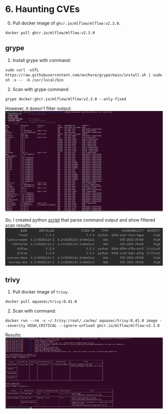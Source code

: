 # 6. Haunting CVEs

0. Pull docker image of `ghcr.io/mlflow/mlflow:v2.3.0`.
````
docker pull ghcr.io/mlflow/mlflow:v2.3.0
````

## grype
1. Install grype with command: 
````
sudo curl -sSfL https://raw.githubusercontent.com/anchore/grype/main/install.sh | sudo sh -s -- -b /usr/local/bin
````
2. Scan with grype command:
````
grype docker:ghcr.io/mlflow/mlflow:v2.3.0 --only-fixed
````
However, it doesn't filter output: 
![](./img/grype_doesnt_work.png)

So, I created python [script](https://github.com/Vadymor/cloud_computing/blob/e48e4daa7c897883a13941d4b83c5975aa72abd0/Task6/grype_filter_output.py) 
that parse command output and show filtered scan results:
![](./img/grype_output.png)

## trivy

1. Pull docker image of `trivy`.
````
docker pull aquasec/trivy:0.41.0
````
2. Scan with command:
````
docker run --rm -v ~/.trivy:/root/.cache/ aquasec/trivy:0.41.0 image --severity HIGH,CRITICAL --ignore-unfixed ghcr.io/mlflow/mlflow:v2.3.0
````
Results:
![](./img/trivy_output.png)


